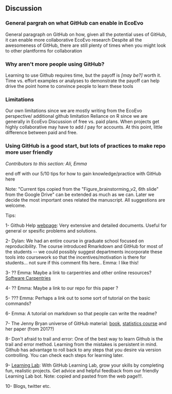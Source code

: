## Discussion

### General pargrah on what GitHub can enable in EcoEvo
General paragraph on GitHub on how, given all the potential uses of GitHub, it can enable more collaborative EcoEvo research
Despite all the awesomeness of GitHub, there are still plenty of times when you might look to other plantforms for collaboration

### Why aren't more people using GitHub?
Learning to use Github requires time, but the payoff is *[may be?]* worth it.
Time vs. effort examples or analyses to demonstrate the payoff can help drive the point home to convince people to learn these tools

### Limitations
Our own limitations since we are mostly writing from the EcoEvo perspective/ additional github limitation
Reliance on R since we are generally in EcoEvo
Discussion of free vs. paid plans. When projects get highly collaborative may have to add / pay for accounts. At this point, little difference between paid and free.

### Using GitHub is a good start, but lots of practices to make repo more user friendly


*Contributors to this section: Ali, Emma* 


end off with our 5/10 tips for how to gain knowledge/practice with GitHub here


Note: "Current tips copied from the "Figure_brainstorming_v2, 6th slide" from the Google Drive"
can be extended as much as we can. Later we decide the most important ones related the manuscript. All suggestions are welcome.

Tips:

1- Github Help [webpage](https://docs.github.com/en): Very extensive and detailed documents. Useful for general or spesific problems and solutions. 

2- Dylan: We had an entire course in graduate school focused on reproducibility. The course introduced Rmarkdown and GitHub for most of the students -- we could possibly suggest departments incorporate these tools into coursework so that the incentives/motivation is there for students… not sure if this comment fits here..
   Emma: I like this!

3- ?? Emma: Maybe a link to carpentries and other online resources? [Software Carpentries](https://swcarpentry.github.io/git-novice/)

4- ??  Emma: Maybe a link to our repo for this paper ?

5- ??? Emma: Perhaps a link out to some sort of tutorial on the basic commands?

6- Emma: A tutorial on markdown so that people can write the readme?

7- The Jenny Bryan universe of GitHub material: [book](http://happygitwithr.com), [statistics course](http://stat545.com/) and her paper (from 2017?)

8- Don't afraid to trail and error: One of the best way to learn Github is the trail and error method. Learning from the mistakes is persistent in mind. Github has advantage to roll back to any steps that you desire via version controlling. You can check each steps for learning later.

9- [Learning Lab](https://lab.github.com/): With GitHub Learning Lab, grow your skills by completing fun, realistic projects. Get advice and helpful feedback from our friendly Learning Lab bot. Note: copied and pasted from the web page!!!.

10- Blogs, twitter etc. 
